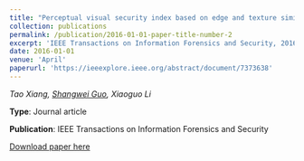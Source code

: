 ```yaml
---
title: "Perceptual visual security index based on edge and texture similarities"
collection: publications
permalink: /publication/2016-01-01-paper-title-number-2
excerpt: 'IEEE Transactions on Information Forensics and Security, 2016'
date: 2016-01-01
venue: 'April'
paperurl: 'https://ieeexplore.ieee.org/abstract/document/7373638'
---
```

*Tao Xiang, <u>Shangwei Guo</u>, Xiaoguo Li*

**Type**:	Journal article

**Publication**:	IEEE Transactions on Information Forensics and Security

[Download paper here](http://academicpages.github.io/files/paper1.pdf)

